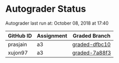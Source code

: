 # Autograder Status
Autograder last run at: October 08, 2018 at 17:40

| GitHub ID | Assignment | Graded Branch |
|-----------|------------|---------------|
| prasjain | a3 | [graded-dfbc10](https://github.com/Fall2018COMP401-001/a3-prasjain/tree/graded-dfbc10) | 
| xujon97 | a3 | [graded-7a88f3](https://github.com/Fall2018COMP401-001/a3-xujon97/tree/graded-7a88f3) | 
